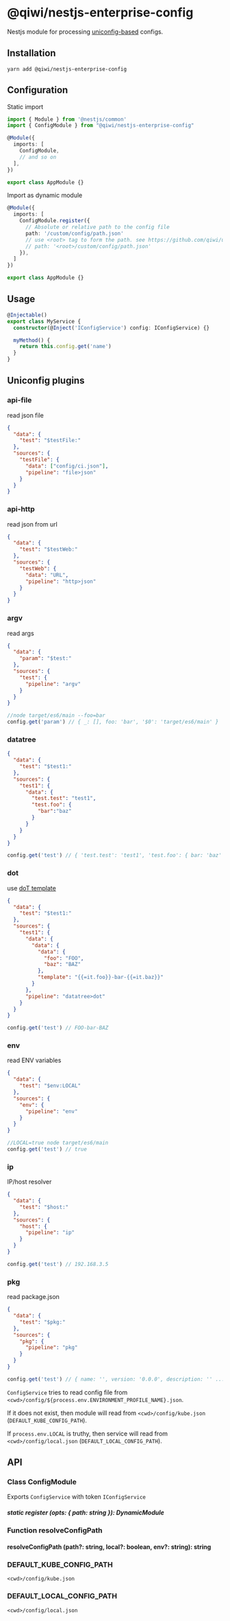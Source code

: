 # @qiwi/nestjs-enterprise-config
Nestjs module for processing [uniconfig-based](https://github.com/qiwi/uniconfig) configs.

## Installation
```shell script
yarn add @qiwi/nestjs-enterprise-config
```

## Configuration
Static import
```typescript
import { Module } from '@nestjs/common'
import { ConfigModule } from "@qiwi/nestjs-enterprise-config"

@Module({
  imports: [
    ConfigModule,
    // and so on
  ],
})

export class AppModule {}
```
Import as dynamic module
```typescript
@Module({
  imports: [
    ConfigModule.register({
      // Absolute or relative path to the config file
      path: '/custom/config/path.json'
      // use <root> tag to form the path. see https://github.com/qiwi/uniconfig/tree/master/packages/uniconfig-plugin-path
      // path: '<root>/custom/config/path.json'
    }),
  ]
})

export class AppModule {}
```
## Usage
```typescript
@Injectable()
export class MyService {
  constructor(@Inject('IConfigService') config: IConfigService) {}

  myMethod() {
    return this.config.get('name')
  }
}
````

## Uniconfig plugins
### api-file
read json file
```json
{
  "data": {
    "test": "$testFile:"
  },
  "sources": {
    "testFile": {
      "data": ["config/ci.json"],
      "pipeline": "file>json"
    }
  }
}
```
### api-http
read json from url
```json
{
  "data": {
    "test": "$testWeb:"
  },
  "sources": {
    "testWeb": {
      "data": "URL",
      "pipeline": "http>json"
    }
  }
}
```
### argv
read args
```json
{
  "data": {
    "param": "$test:"
  },
  "sources": {
    "test": {
      "pipeline": "argv"
    }
  }
}
```
```js
//node target/es6/main --foo=bar
config.get('param') // { _: [], foo: 'bar', '$0': 'target/es6/main' }
```
### datatree

```json
{
  "data": {
    "test": "$test1:"
  },
  "sources": {
    "test1": {
      "data": {
        "test.test": "test1",
        "test.foo": {
          "bar":"baz"
        }
      }
    }
  }
}
```
```js
config.get('test') // { 'test.test': 'test1', 'test.foo': { bar: 'baz' } }
```
### dot
use [doT template](https://olado.github.io/doT/)
```json
{
  "data": {
    "test": "$test1:"
  },
  "sources": {
    "test1": {
      "data": {
        "data": {
          "data": {
            "foo": "FOO",
            "baz": "BAZ"
          },
          "template": "{{=it.foo}}-bar-{{=it.baz}}"
        }
      },
      "pipeline": "datatree>dot"
    }
  }
}
```
```js
config.get('test') // FOO-bar-BAZ
```
### env
read ENV variables
```json
{
  "data": {
    "test": "$env:LOCAL"
  },
  "sources": {
    "env": {
      "pipeline": "env"
    }
  }
}
```
```js
//LOCAL=true node target/es6/main
config.get('test') // true
```
### ip
IP/host resolver
```json
{
  "data": {
    "test": "$host:"
  },
  "sources": {
    "host": {
      "pipeline": "ip"
    }
  }
}
```
```js
config.get('test') // 192.168.3.5
```
### pkg
read package.json
```json
{
  "data": {
    "test": "$pkg:"
  },
  "sources": {
    "pkg": {
      "pipeline": "pkg"
    }
  }
}
```
```js
config.get('test') // { name: '', version: '0.0.0', description: '' ...etc }
```

`ConfigService` tries to read config file from `<cwd>/config/${process.env.ENVIRONMENT_PROFILE_NAME}.json`.

If it does not exist, then module will read from `<cwd>/config/kube.json` (`DEFAULT_KUBE_CONFIG_PATH`).

If `process.env.LOCAL` is truthy, then service will read from `<cwd>/config/local.json` (`DEFAULT_LOCAL_CONFIG_PATH`).

## API
### Class ConfigModule
Exports `ConfigService` with token `IConfigService`
##### static register (opts: { path: string }): DynamicModule

### Function resolveConfigPath

#### resolveConfigPath (path?: string, local?: boolean, env?: string): string

###  DEFAULT_KUBE_CONFIG_PATH
`<cwd>/config/kube.json`
###  DEFAULT_LOCAL_CONFIG_PATH
`<cwd>/config/local.json`
